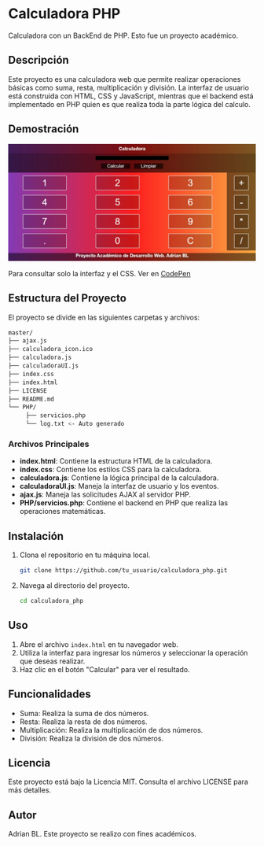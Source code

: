 # Calculadora PHP

Calculadora con un BackEnd de PHP. Esto fue un proyecto académico.

## Descripción

Este proyecto es una calculadora web que permite realizar operaciones básicas como suma, resta, multiplicación y división. La interfaz de usuario está construida con HTML, CSS y JavaScript, mientras que el backend está implementado en PHP quien es que realiza toda la parte lógica del calculo.

## Demostración

<div align="center">
    <img src="/docs/14-2-2025_15148_localhost.jpeg" alt="Vista">
</div>

Para consultar solo la interfaz y el CSS. Ver en [CodePen](https://codepen.io/AdrianBL/pen/yyLNbVz)

## Estructura del Proyecto
El proyecto se divide en las siguientes carpetas y archivos:

```bash
master/
├── ajax.js
├── calculadora_icon.ico
├── calculadora.js
├── calculadoraUI.js
├── index.css
├── index.html
├── LICENSE
├── README.md
└── PHP/
     ├── servicios.php
     └── log.txt <- Auto generado
``` 


### Archivos Principales

- **index.html**: Contiene la estructura HTML de la calculadora.
- **index.css**: Contiene los estilos CSS para la calculadora.
- **calculadora.js**: Contiene la lógica principal de la calculadora.
- **calculadoraUI.js**: Maneja la interfaz de usuario y los eventos.
- **ajax.js**: Maneja las solicitudes AJAX al servidor PHP.
- **PHP/servicios.php**: Contiene el backend en PHP que realiza las operaciones matemáticas.

## Instalación

1. Clona el repositorio en tu máquina local.
   ```sh
   git clone https://github.com/tu_usuario/calculadora_php.git
   ```
2. Navega al directorio del proyecto.
   ```sh
   cd calculadora_php
   ```

## Uso
1. Abre el archivo `index.html` en tu navegador web.
2. Utiliza la interfaz para ingresar los números y seleccionar la operación que deseas realizar.
3. Haz clic en el botón "Calcular" para ver el resultado.

## Funcionalidades
- Suma: Realiza la suma de dos números.
- Resta: Realiza la resta de dos números.
- Multiplicación: Realiza la multiplicación de dos números.
- División: Realiza la división de dos números.

## Licencia
Este proyecto está bajo la Licencia MIT. Consulta el archivo LICENSE para más detalles.

## Autor
Adrian BL. Este proyecto se realizo con fines académicos.
